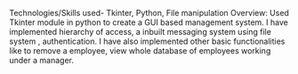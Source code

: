 Technologies/Skills used- Tkinter, Python, File manipulation 
Overview: Used Tkinter module in python to create a GUI based management 
system. I have implemented hierarchy of access, a inbuilt messaging system 
using file system , authentication. I have also implemented other basic 
functionalities like to remove a employee, view whole database of employees 
working under a manager. 

